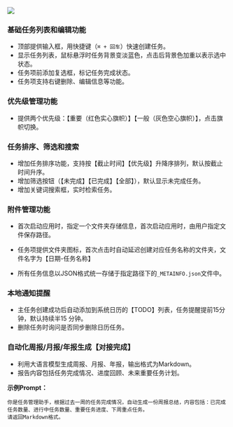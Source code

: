 ![](https://typora-img-hailing.oss-cn-hangzhou.aliyuncs.com/image-20250317095825654.png)

### 基础任务列表和编辑功能
- 顶部提供输入框，用快捷键（`⌘ + 回车`）快速创建任务。
- 显示任务列表，鼠标悬浮时任务背景变淡蓝色，点击后背景色加重以表示选中状态。
- 任务项前添加复选框，标记任务完成状态。
- 任务项支持右键删除、编辑信息等功能。

### 优先级管理功能

- 提供两个优先级：【重要（红色实心旗帜）】【一般（灰色空心旗帜）】，点击旗帜切换。

### 任务排序、筛选和搜索
- 增加任务排序功能，支持按【截止时间】【优先级】升降序排列，默认按截止时间升序。
- 增加筛选按钮（【未完成】【已完成】【全部】），默认显示未完成任务。
- 增加关键词搜索框，实时检索任务。

### 附件管理功能
- 首次启动应用时，指定一个文件夹存储信息，首次启动应用时，由用户指定文件保存路径。
- 任务项提供文件夹图标，首次点击时自动延迟创建对应任务名称的文件夹，文件名字为【日期-任务名称】

- 所有任务信息以JSON格式统一存储于指定路径下的`_METAINFO.json`文件中。

### 本地通知提醒
- 主任务创建成功后自动添加到系统日历的【TODO】列表，任务提醒提前15分钟，默认持续半15 分钟。
- 删除任务时询问是否同步删除日历任务。

### 自动化周报/月报/年报生成【对接完成】
- 利用大语言模型生成周报、月报、年报，输出格式为Markdown。
- 报告内容包括任务完成情况、进度回顾、未来重要任务计划。

**示例Prompt：**

```
你是任务管理助手，根据过去一周的任务完成情况，自动生成一份周报总结，内容包括：已完成任务数量、进行中任务数量、重要任务进度、下周重点任务。
请返回Markdown格式。
```
